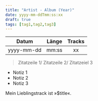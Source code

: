 ```yaml
---
title: "Artist - Album (Year)"
date: yyyy-mm-ddTmm:ss:xx
draft: true
tags: [tag1,tag2,tag3]
---
```


| Datum      | Länge | Tracks |
|:----------:|:-----:|:------:|
| yyyy-mm-dd | mm:ss | xx     |

> Zitatzeile 1/
> Zitatzeile 2/
> Zitatzeiel 3

- Notiz 1
- Notiz 2
- Notiz 3

Mein Lieblingstrack ist »$title«.


